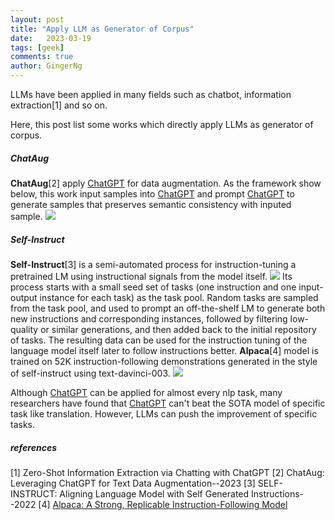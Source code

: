 ```yaml
---
layout: post
title: "Apply LLM as Generator of Corpus"
date:   2023-03-19
tags: [geek]
comments: true
author: GingerNg
---
```


LLMs have been applied in many fields such as chatbot, information extraction[1] and so on.

Here, this post list some works which directly apply LLMs as generator of corpus.


##### ChatAug
**ChatAug**[2] apply [ChatGPT](https://openai.com/blog/chatgpt) for data augmentation. As the framework show below, this work input samples into [ChatGPT](https://openai.com/blog/chatgpt) and prompt [ChatGPT](https://openai.com/blog/chatgpt) to generate samples that preserves semantic consistency with inputed sample.
![](https://s2.loli.net/2023/03/19/ZOqzWnyxlG5uIQj.png)


##### Self-Instruct
**Self-Instruct**[3] is a semi-automated process for instruction-tuning a pretrained LM using instructional signals from the model itself.
![](https://s2.loli.net/2023/03/19/FKyLP1UvWeTn4MA.png)
 Its process starts with a small seed set of tasks (one instruction and one input-output instance for each task) as the task pool. Random tasks are sampled from the task pool, and used to prompt an off-the-shelf LM to generate both new instructions and corresponding instances, followed by filtering low-quality or similar generations, and then added back to the initial repository of tasks. The resulting data can be used for the instruction tuning of the language model itself later to follow instructions better.
 **Alpaca**[4] model is trained on 52K instruction-following demonstrations generated in the style of self-instruct using text-davinci-003.
 ![](https://s2.loli.net/2023/03/19/AE7jJY3TpdNH8VD.png)

Although [ChatGPT](https://openai.com/blog/chatgpt) can be applied for almost every nlp task, many researchers have found that [ChatGPT](https://openai.com/blog/chatgpt) can't beat the SOTA model of specific task like translation. However, LLMs can push the improvement of specific tasks.

##### references
[1] Zero-Shot Information Extraction via Chatting with ChatGPT
[2] ChatAug: Leveraging ChatGPT for Text Data Augmentation--2023
[3] SELF-INSTRUCT: Aligning Language Model with Self Generated Instructions--2022
[4] [Alpaca: A Strong, Replicable Instruction-Following Model](https://crfm.stanford.edu/2023/03/13/alpaca.html)